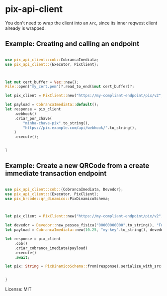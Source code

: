 # pix-api-client

You don't need to wrap the client into an `Arc`, since its inner reqwest client already is wrapped.

## Example: Creating and calling an endpoint

```rust

use pix_api_client::cob::CobrancaImediata;
use pix_api_client::{Executor, PixClient};



let mut cert_buffer = Vec::new();
File::open("my_cert.pem")?.read_to_end(&mut cert_buffer)?;

let pix_client = PixClient::new("https://my-compliant-endpoint/pix/v2", "client-id", "client-secret", cert_buffer);

let payload = CobrancaImediata::default();
let response = pix_client
    .webhook()
    .criar_por_chave(
        "minha-chave-pix".to_string(),
        "https://pix.example.com/api/webhook/".to_string(),
    )
    .execute();


}
```

## Example: Create a new QRCode from a create immediate transaction endpoint
```rust

use pix_api_client::cob::{CobrancaImediata, Devedor};
use pix_api_client::{Executor, PixClient};
use pix_brcode::qr_dinamico::PixDinamicoSchema;



let pix_client = PixClient::new("https://my-compliant-endpoint/pix/v2", "client-id", "client-secret", cert_buffer);

let devedor = Devedor::new_pessoa_fisica("00000000000".to_string(), "Fulano de tal".to_string());
let payload = CobrancaImediata::new(10.25, "my-key".to_string(), devedor);

let response = pix_client
    .cob()
    .criar_cobranca_imediata(payload)
    .execute()
    .await;

let pix: String = PixDinamicoSchema::from(response).serialize_with_src();


}
```

License: MIT
